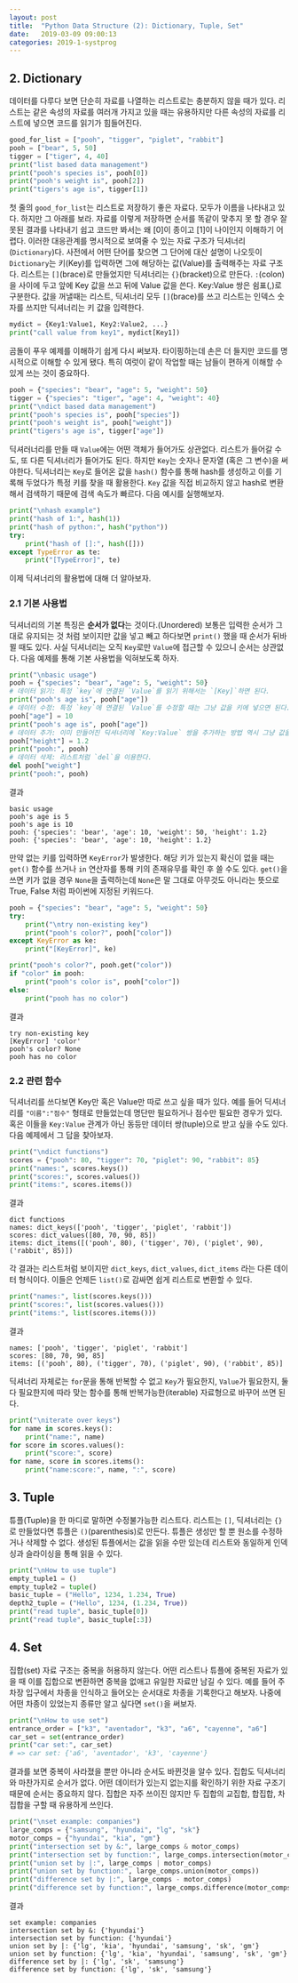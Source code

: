 ```yaml
---
layout: post
title:  "Python Data Structure (2): Dictionary, Tuple, Set"
date:   2019-03-09 09:00:13
categories: 2019-1-systprog
---
```


## 2. Dictionary

데이터를 다루다 보면 단순히 자료를 나열하는 리스트로는 충분하지 않을 때가 있다. 리스트는 같은 속성의 자료를 여러개 가지고 있을 때는 유용하지만 다른 속성의 자료를 리스트에 넣으면 코드를 읽기가 힘들어진다. 

```python
good_for_list = ["pooh", "tigger", "piglet", "rabbit"]
pooh = ["bear", 5, 50]
tigger = ["tiger", 4, 40]
print("list based data management")
print("pooh's species is", pooh[0])
print("pooh's weight is", pooh[2])
print("tigers's age is", tigger[1])
```

첫 줄의 `good_for_list`는 리스트로 저장하기 좋은 자료다. 모두가 이름을 나타내고 있다. 하지만 그 아래를 보라. 자료를 이렇게 저장하면 순서를 똑같이 맞추지 못 할 경우 잘못된 결과를 나타내기 쉽고 코드만 봐서는 왜 [0]이 종이고 [1]이 나이인지 이해하기 어렵다. 이러한 대응관계를 명시적으로 보여줄 수 있는 자료 구조가 딕셔너리(`Dictionary`)다. 사전에서 어떤 단어를 찾으면 그 단어에 대산 설명이 나오듯이 `Dictionary`는 키(Key)를 입력하면 그에 해당하는 값(Value)를 출력해주는 자료 구조다. 리스트는 `[]`(brace)로 만들었지만 딕셔너리는 `{}`(bracket)으로 만든다. `:`(colon)을 사이에 두고 앞에 Key 값을 쓰고 뒤에 Value 값을 쓴다. Key:Value 쌍은 쉼표(,)로 구분한다. 값을 꺼낼때는 리스트, 딕셔너리 모두 `[]`(brace)를 쓰고 리스트는 인덱스 숫자를 쓰지만 딕셔너리는 키 값을 입력한다.

```python
mydict = {Key1:Value1, Key2:Value2, ...}
print("call value from key1", mydict[Key1])
```

곰돌이 푸우 예제를 이해하기 쉽게 다시 써보자. 타이핑하는데 손은 더 들지만 코드를 명시적으로 이해할 수 있게 됐다. 특히 여럿이 같이 작업할 때는 남들이 편하게 이해할 수 있게 쓰는 것이 중요하다.

```python
pooh = {"species": "bear", "age": 5, "weight": 50}
tigger = {"species": "tiger", "age": 4, "weight": 40}
print("\ndict based data management")
print("pooh's species is", pooh["species"])
print("pooh's weight is", pooh["weight"])
print("tigers's age is", tigger["age"])
```

딕셔러너리를 만들 때 `Value`에는 어떤 객체가 들어가도 상관없다. 리스트가 들어갈 수도, 또 다른 딕셔너리가 들어가도 된다. 하지만 `Key`는 숫자나 문자열 (혹은 그 변수)을 써야한다. 딕셔너리는 `Key`로 들어온 값을 `hash()` 함수를 통해 hash를 생성하고 이를 기록해 두었다가 특정 키를 찾을 때 활용한다. `Key` 값을 직접 비교하지 않고 hash로 변환해서 검색하기 때문에 검색 속도가 빠르다. 다음 예시를 실행해보자.

```python
print("\nhash example")
print("hash of 1:", hash(1))
print("hash of python:", hash("python"))
try:
    print("hash of []:", hash([]))
except TypeError as te:
    print("[TypeError]", te)
```

이제 딕셔너리의 활용법에 대해 더 알아보자.

### 2.1  기본 사용법

딕셔너리의 기본 특징은 **순서가 없다**는 것이다.(Unordered) 보통은 입력한 순서가 그대로 유지되는 것 처럼 보이지만 값을 넣고 빼고 하다보면 `print()` 했을 때 순서가 뒤바뀔 때도 있다. 사실 딕셔너리는 오직 `Key`로만 `Value`에 접근할 수 있으니 순서는 상관없다. 다음 예제를 통해 기본 사용법을 익혀보도록 하자.

```python
print("\nbasic usage")
pooh = {"species": "bear", "age": 5, "weight": 50}
# 데이터 읽기: 특정 `key`에 연결된 `Value`를 읽기 위해서는 `[Key]`하면 된다.
print("pooh's age is", pooh["age"])
# 데이터 수정: 특정 `key`에 연결된 `Value`를 수정할 때는 그냥 값을 키에 넣으면 된다.
pooh["age"] = 10
print("pooh's age is", pooh["age"])
# 데이터 추가: 이미 만들어진 딕셔너리에 `Key:Value` 쌍을 추가하는 방법 역시 그냥 값을 키에 넣으면 된다.
pooh["height"] = 1.2
print("pooh:", pooh)
# 데이터 삭제: 리스트처럼 `del`을 이용한다.
del pooh["weight"]
print("pooh:", pooh)
```
결과
```
basic usage
pooh's age is 5
pooh's age is 10
pooh: {'species': 'bear', 'age': 10, 'weight': 50, 'height': 1.2}
pooh: {'species': 'bear', 'age': 10, 'height': 1.2}
```

만약 없는 키를 입력하면 `KeyError`가 발생한다. 해당 키가 있는지 확신이 없을 때는 `get()` 함수를 쓰거나 `in` 연산자를 통해 키의 존재유무를 확인 후 쓸 수도 있다. `get()`을 쓰면 키가 없을 경우 `None`을 출력하는데 `None`은 말 그대로 아무것도 아니라는 뜻으로 True, False 처럼 파이썬에 지정된 키워드다.

```python
pooh = {"species": "bear", "age": 5, "weight": 50}
try:
    print("\ntry non-existing key")
    print("pooh's color?", pooh["color"])
except KeyError as ke:
    print("[KeyError]", ke)

print("pooh's color?", pooh.get("color"))
if "color" in pooh:
    print("pooh's color is", pooh["color"])
else:
    print("pooh has no color")
```
결과
```
try non-existing key
[KeyError] 'color'
pooh's color? None
pooh has no color
```

### 2.2 관련 함수

딕셔너리를 쓰다보면 Key만 혹은 Value만 따로 쓰고 싶을 때가 있다. 예를 들어 딕셔너리를 `"이름":"점수"` 형태로 만들었는데 명단만 필요하거나 점수만 필요한 경우가 있다. 혹은 이들을 `Key:Value` 관계가 아닌 동등만 데이터 쌍(tuple)으로 받고 싶을 수도 있다. 다음 예제에서 그 답을 찾아보자.
```python
print("\ndict functions")
scores = {"pooh": 80, "tigger": 70, "piglet": 90, "rabbit": 85}
print("names:", scores.keys())
print("scores:", scores.values())
print("items:", scores.items())
```
결과
```
dict functions
names: dict_keys(['pooh', 'tigger', 'piglet', 'rabbit'])
scores: dict_values([80, 70, 90, 85])
items: dict_items([('pooh', 80), ('tigger', 70), ('piglet', 90), ('rabbit', 85)])
```

각 결과는 리스트처럼 보이지만 `dict_keys`, `dict_values`, `dict_items` 라는 다른 데이터 형식이다. 이들은 언제든 `list()`로 감싸면 쉽게 리스트로 변환할 수 있다.
```python
print("names:", list(scores.keys()))
print("scores:", list(scores.values()))
print("items:", list(scores.items()))
```
결과
```
names: ['pooh', 'tigger', 'piglet', 'rabbit']
scores: [80, 70, 90, 85]
items: [('pooh', 80), ('tigger', 70), ('piglet', 90), ('rabbit', 85)]
```

딕셔너리 자체로는 `for`문을 통해 반복할 수 없고 `Key`가 필요한지, `Value`가 필요한지, 둘 다 필요한지에 따라 맞는 함수를 통해 반복가능한(iterable) 자료형으로 바꾸어 쓰면 된다.
```python
print("\niterate over keys")
for name in scores.keys():
    print("name:", name)
for score in scores.values():
    print("score:", score)
for name, score in scores.items():
    print("name:score:", name, ":", score)
```

## 3. Tuple

튜플(Tuple)을 한 마디로 말하면 수정불가능한 리스트다. 리스트는 `[]`, 딕셔너리는 `{}`로 만들었다면 튜플은 `()`(parenthesis)로 만든다. 튜플은 생성만 할 뿐 원소를 수정하거나 삭제할 수 없다. 생성된 튜플에서는 값을 읽을 수만 있는데 리스트와 동일하게 인덱싱과 슬라이싱을 통해 읽을 수 있다.

```python
print("\nHow to use tuple")
empty_tuple1 = ()
empty_tuple2 = tuple()
basic_tuple = ("Hello", 1234, 1.234, True)
depth2_tuple = ("Hello", 1234, (1.234, True))
print("read tuple", basic_tuple[0])
print("read tuple", basic_tuple[:3])
```

## 4. Set

집합(set) 자료 구조는 중복을 허용하지 않는다. 어떤 리스트나 튜플에 중복된 자료가 있을 때 이를 집합으로 변환하면 중복을 없애고 유일한 자료만 남길 수 있다. 예를 들어 주차장 입구에서 차종을 인식하고 들어오는 순서대로 차종을 기록한다고 해보자. 나중에 어떤 차종이 있었는지 종류만 알고 싶다면 `set()`을 써보자.
```python
print("\nHow to use set")
entrance_order = ["k3", "aventador", "k3", "a6", "cayenne", "a6"]
car_set = set(entrance_order)
print("car set:", car_set)
# => car set: {'a6', 'aventador', 'k3', 'cayenne'}
```

결과를 보면 중복이 사라졌을 뿐만 아니라 순서도 바뀐것을 알수 있다. 집합도 딕셔너리와 마찬가지로 순서가 없다. 어떤 데이터가 있는지 없는지를 확인하기 위한 자료 구조기 때문에 순서는 중요하지 않다. 집합은 자주 쓰이진 않지만 두 집합의 교집합, 합집합, 차집합을 구할 때 유용하게 쓰인다.
```python
print("\nset example: companies")
large_comps = {"samsung", "hyundai", "lg", "sk"}
motor_comps = {"hyundai", "kia", "gm"}
print("intersection set by &:", large_comps & motor_comps)
print("intersection set by function:", large_comps.intersection(motor_comps))
print("union set by |:", large_comps | motor_comps)
print("union set by function:", large_comps.union(motor_comps))
print("difference set by |:", large_comps - motor_comps)
print("difference set by function:", large_comps.difference(motor_comps))
```

결과

```
set example: companies
intersection set by &: {'hyundai'}
intersection set by function: {'hyundai'}
union set by |: {'lg', 'kia', 'hyundai', 'samsung', 'sk', 'gm'}
union set by function: {'lg', 'kia', 'hyundai', 'samsung', 'sk', 'gm'}
difference set by |: {'lg', 'sk', 'samsung'}
difference set by function: {'lg', 'sk', 'samsung'}
```

